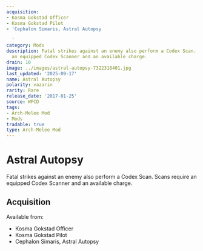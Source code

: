 ```yaml
---
acquisition:
- Kosma Gokstad Officer
- Kosma Gokstad Pilot
- 'Cephalon Simaris, Astral Autopsy

  '
category: Mods
description: Fatal strikes against an enemy also perform a Codex Scan. Scans require
  an equipped Codex Scanner and an available charge.
drain: 10
image: ../images/astral-autopsy-7322318401.jpg
last_updated: '2025-09-17'
name: Astral Autopsy
polarity: vazarin
rarity: Rare
release_date: '2017-01-25'
source: WFCD
tags:
- Arch-Melee Mod
- Mods
tradable: true
type: Arch-Melee Mod
---
```


# Astral Autopsy

Fatal strikes against an enemy also perform a Codex Scan. Scans require an equipped Codex Scanner and an available charge.

## Acquisition

Available from:
- Kosma Gokstad Officer
- Kosma Gokstad Pilot
- Cephalon Simaris, Astral Autopsy


